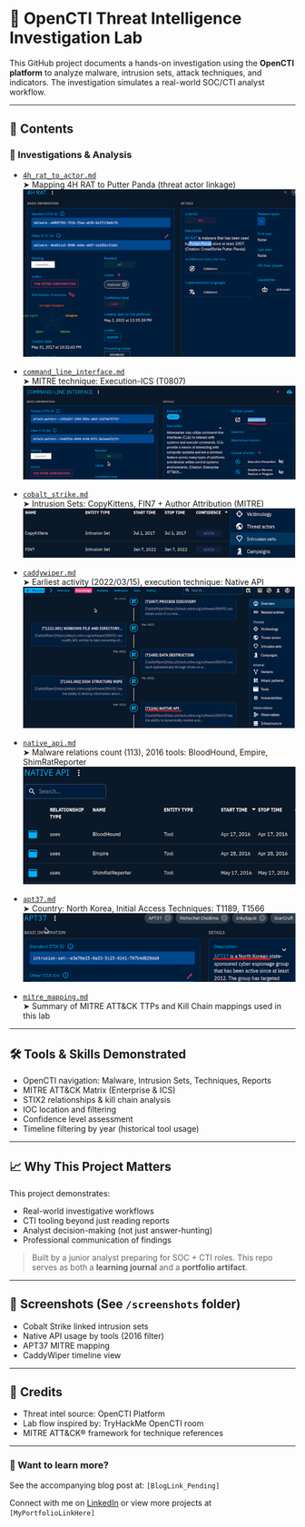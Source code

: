 # 🧠 OpenCTI Threat Intelligence Investigation Lab

This GitHub project documents a hands-on investigation using the **OpenCTI platform** to analyze malware, intrusion sets, attack techniques, and indicators. The investigation simulates a real-world SOC/CTI analyst workflow.

---

## 📂 Contents

### 🔬 Investigations & Analysis

- [`4h_rat_to_actor.md`](./4h_rat_to_actor.md)  
  ➤ Mapping 4H RAT to Putter Panda (threat actor linkage)
![4H RAT linked to Putter Panda](./screenshots/4h_rat_putter_panda.png)

- [`command_line_interface.md`](./command_line_interface.md)  
  ➤ MITRE technique: Execution-ICS (T0807)
  ![Command-Line Interface Kill Chain](./screenshots/command_line_interface_killchain.png)

- [`cobalt_strike.md`](./cobalt_strike.md)  
  ➤ Intrusion Sets: CopyKittens, FIN7 + Author Attribution (MITRE)
![Cobalt Strike Intrusion Sets](./screenshots/cobalt_strike_intrusions.png)

- [`caddywiper.md`](./caddywiper.md)  
  ➤ Earliest activity (2022/03/15), execution technique: Native API
  ![CaddyWiper Timeline](./screenshots/caddywiper_timeline.png)

- [`native_api.md`](./native_api.md)  
  ➤ Malware relations count (113), 2016 tools: BloodHound, Empire, ShimRatReporter
 ![Tools Using Native API in 2016](./screenshots/native_api_tools_2016.png)

- [`apt37.md`](./apt37.md)  
  ➤ Country: North Korea, Initial Access Techniques: T1189, T1566
  ![APT37 Initial Access Techniques](./screenshots/apt37_initial_access.png)

- [`mitre_mapping.md`](./mitre_mapping.md)  
  ➤ Summary of MITRE ATT&CK TTPs and Kill Chain mappings used in this lab

---

## 🛠️ Tools & Skills Demonstrated
- OpenCTI navigation: Malware, Intrusion Sets, Techniques, Reports
- MITRE ATT&CK Matrix (Enterprise & ICS)
- STIX2 relationships & kill chain analysis
- IOC location and filtering
- Confidence level assessment
- Timeline filtering by year (historical tool usage)

---

## 📈 Why This Project Matters
This project demonstrates:
- Real-world investigative workflows
- CTI tooling beyond just reading reports
- Analyst decision-making (not just answer-hunting)
- Professional communication of findings

> Built by a junior analyst preparing for SOC + CTI roles. This repo serves as both a **learning journal** and a **portfolio artifact**.

---

## 📸 Screenshots (See `/screenshots` folder)
- Cobalt Strike linked intrusion sets
- Native API usage by tools (2016 filter)
- APT37 MITRE mapping
- CaddyWiper timeline view

---

## 📌 Credits
- Threat intel source: OpenCTI Platform
- Lab flow inspired by: TryHackMe OpenCTI room
- MITRE ATT&CK® framework for technique references

---

### 👀 Want to learn more?
See the accompanying blog post at: `[BlogLink_Pending]`

Connect with me on [LinkedIn](https://www.linkedin.com/in/virginianelai) or view more projects at `[MyPortfolioLinkHere]`
